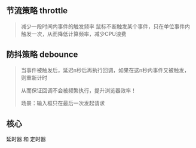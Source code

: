 ## 节流策略 throttle
> 减少一段时间内事件的触发频率
> 鼠标不断触发某个事件，只在单位事件内触发一次，从而降低计算频率，减少CPU浪费

## 防抖策略 debounce
> 当事件被触发后，延迟n秒后再执行回调，如果在这n秒内事件又被触发，则重新计时
>
> 从而保证回调不会被频繁执行，提升浏览器效率！
> 
> 场景：输入框只在最后一次发起请求


## 核心
延时器 和 定时器
